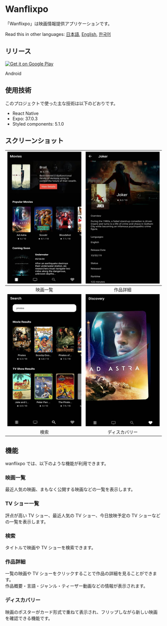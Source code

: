 # Wanflixpo

「Wanflixpo」は映画情報提供アプリケーションです。

Read this in other languages: [日本語](./README.md), [English](./README.en.md), [한국어](./README.ko.md)

## リリース

<a href='https://play.google.com/store/apps/details?id=com.devyun.wanflixpo&hl=en&gl=US&pcampaignid=pcampaignidMKT-Other-global-all-co-prtnr-py-PartBadge-Mar2515-1'><img width="150" alt='Get it on Google Play' src='https://play.google.com/intl/en_us/badges/static/images/badges/en_badge_web_generic.png'/></a>

Android

## 使用技術

このプロジェクトで使った主な技術は以下のどおりです。

- React Native
- Expo: 37.0.3
- Styled components: 5.1.0

## スクリーンショット

| <img src="./assets/screenshots/movies.jpg" alt="drawing" width="300"/> |  <img src="./assets/screenshots/detail.jpg" alt="drawing" width="300"/>   |
| :--------------------------------------------------------------------: | :-----------------------------------------------------------------------: |
|                                映画一覧                                |                                 作品詳細                                  |
| <img src="./assets/screenshots/search.jpg" alt="drawing" width="300"/> | <img src="./assets/screenshots/discovery.jpg" alt="drawing" width="300"/> |
|                                  検索                                  |                              ディスカバリー                               |

## 機能

wanflixpo では、以下のような機能が利用できます。

### 映画一覧

最近人気の映画、まもなく公開する映画などの一覧を表示します。

### TV ショー一覧

評点が高い TV ショー、最近人気の TV ショー、今日放映予定の TV ショーなどの一覧を表示します。

### 検索

タイトルで映画や TV ショーを検索できます。

### 作品詳細

一覧の映画や TV ショーをクリックすることで作品の詳細を見ることができます。\
作品概要・言語・ジャンル・ティーザー動画などの情報が表示されます。

### ディスカバリー

映画のポスターがカード形式で重ねて表示され、フリップしながら新しい映画を確認できる機能です。

